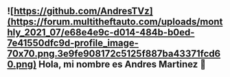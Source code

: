 ## ![https://github.com/AndresTVz](https://forum.multitheftauto.com/uploads/monthly_2021_07/e68e4e9c-d014-484b-b0ed-7e41550dfc9d-profile_image-70x70.png.3e9fe908172c5125f887ba43371fcd60.png) Hola, mi nombre es Andres Martinez 👋

<!--
**AndresTVz/AndresTVz** is a ✨ _special_ ✨ repository because its `README.md` (this file) appears on your GitHub profile.

Here are some ideas to get you started:

- 🔭 I’m currently working on ...
- 🌱 I’m currently learning ...
- 👯 I’m looking to collaborate on ...
- 🤔 I’m looking for help with ...
- 💬 Ask me about ...
- 📫 How to reach me: ...
- 😄 Pronouns: ...
- ⚡ Fun fact: ...
-->
